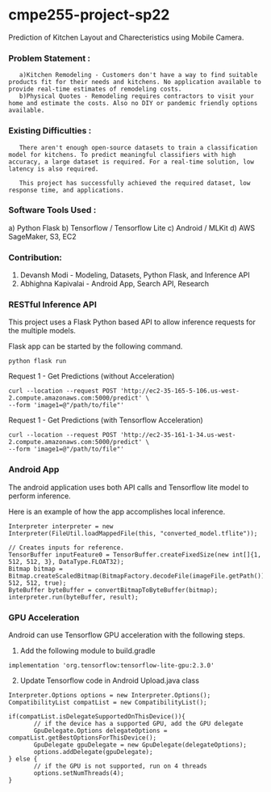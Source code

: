 # cmpe255-project-sp22

Prediction of Kitchen Layout and Charecteristics using Mobile Camera.

### Problem Statement : 

       a)Kitchen Remodeling - Customers don't have a way to find suitable products fit for their needs and kitchens. No application available to provide real-time estimates of remodeling costs. 
       b)Physical Quotes - Remodeling requires contractors to visit your home and estimate the costs. Also no DIY or pandemic friendly options available.

### Existing Difficulties : 

       There aren't enough open-source datasets to train a classification model for kitchens. To predict meaningful classifiers with high accuracy, a large dataset is required. For a real-time solution, low latency is also required. 

       This project has successfully achieved the required dataset, low response time, and applications.
       
### Software Tools Used :
   a) Python Flask
   b) Tensorflow / Tensorflow Lite
   c) Android / MLKit
   d) AWS SageMaker, S3, EC2

### Contribution:
1. Devansh Modi - Modeling, Datasets, Python Flask, and Inference API
2. Abhighna Kapivalai - Android App, Search API, Research

### RESTful Inference API

This project uses a Flask Python based API to allow inference requests for the multiple models.

Flask app can be started by the following command.

`python flask run`

Request 1 - Get Predictions (without Acceleration)
```
curl --location --request POST 'http://ec2-35-165-5-106.us-west-2.compute.amazonaws.com:5000/predict' \
--form 'image1=@"/path/to/file"'
```

Request 1 - Get Predictions (with Tensorflow Acceleration)
```
curl --location --request POST 'http://ec2-35-161-1-34.us-west-2.compute.amazonaws.com:5000/predict' \
--form 'image1=@"/path/to/file"'
```

### Android App

The android application uses both API calls and Tensorflow lite model to perform inference.

Here is an example of how the app accomplishes local inference.

```
Interpreter interpreter = new Interpreter(FileUtil.loadMappedFile(this, "converted_model.tflite"));

// Creates inputs for reference.
TensorBuffer inputFeature0 = TensorBuffer.createFixedSize(new int[]{1, 512, 512, 3}, DataType.FLOAT32);
Bitmap bitmap = Bitmap.createScaledBitmap(BitmapFactory.decodeFile(imageFile.getPath()), 512, 512, true);
ByteBuffer byteBuffer = convertBitmapToByteBuffer(bitmap);
interpreter.run(byteBuffer, result);

```

### GPU Acceleration

Android can use Tensorflow GPU acceleration with the following steps.

1. Add the following module to build.gradle

`implementation 'org.tensorflow:tensorflow-lite-gpu:2.3.0'`

2. Update Tensorflow code in Android Upload.java class

```
Interpreter.Options options = new Interpreter.Options();
CompatibilityList compatList = new CompatibilityList();

if(compatList.isDelegateSupportedOnThisDevice()){
       // if the device has a supported GPU, add the GPU delegate
       GpuDelegate.Options delegateOptions = compatList.getBestOptionsForThisDevice();
       GpuDelegate gpuDelegate = new GpuDelegate(delegateOptions);
       options.addDelegate(gpuDelegate);
} else {
       // if the GPU is not supported, run on 4 threads
       options.setNumThreads(4);
}
```
